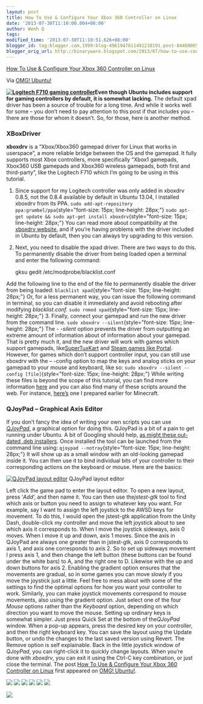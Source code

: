 ```yaml
---
layout: post
title: How To Use & Configure Your Xbox 360 Controller on Linux
date: '2013-07-30T11:10:00.004+08:00'
author: Wenh Q
tags:
modified_time: '2013-07-30T11:10:51.626+08:00'
blogger_id: tag:blogger.com,1999:blog-4961947611491238191.post-8446006566966976949
blogger_orig_url: http://binaryware.blogspot.com/2013/07/how-to-use-configure-your-xbox-360.html
---
```


[
How To Use & Configure Your Xbox 360 Controller on
Linux](http://feedproxy.google.com/~r/d0od/~3/vuFfy46EqfI/dealing-with-xbox-controllers-in-ubuntu)

Via [OMG! Ubuntu!](http://www.omgubuntu.co.uk/)

**[![Logitech F710 gaming
controller](http://www.omgubuntu.co.uk/wp-content/uploads/2013/07/P1010770-300x171.jpg)](http://www.omgubuntu.co.uk/wp-content/uploads/2013/07/P1010770.jpg)Even
though Ubuntu includes support for gaming controllers by default, it is
somewhat lacking.**
The default xpad driver has been a source of trouble for a long time.
And while it works well for some – you don’t need to pay attention to
this post if that includes you – there are those for whom it doesn’t.
So, for those, here is another method.

### XBoxDriver

**xboxdrv** is a “Xbox/Xbox360 gamepad driver for Linux that works in
userspace”, a more reliable bridge between the OS and the gamepad. It
fully supports most Xbox controllers, more specifically “Xbox1 gamepads,
Xbox360 USB gamepads and Xbox360 wireless gamepads, both first and
third-party”, like the Logitech F710 which I’m going to be using in this
tutorial.
1. Since support for my Logitech controller was only added in xboxdrv
0.8.5, not the 0.8.4 available by default in Ubuntu 13.04, I installed
xboxdrv from its PPA.
`sudo add-apt-repository ppa:grumbel/ppa`{style="font-size: 15px; line-height: 28px;"}
`sudo apt-get update && sudo apt-get install xboxdrv`{style="font-size: 15px; line-height: 28px;"}
You can read more about compatibility at the [xboxdrv
website](http://pingus.seul.org/~grumbel/xboxdrv/ "xboxdrv website"),
and if you’re having problems with the driver included in Ubuntu by
default, then you can always try upgrading to this version.
2. Next, you need to disable the xpad driver. There are two ways to do
this.
To permanently disable the driver from being loaded open a terminal and
enter the following command:

    gksu gedit /etc/modprobe/blacklist.conf

Add the following line to the end of the file to permanently disable the
driver from being loaded:
`blacklist xpad`{style="font-size: 15px; line-height: 28px;"}
Or, for a less permanent way, you can issue the following command in
terminal, so you can disable it immediately and avoid rebooting after
modifying *blacklist.conf.*
`sudo rnmod xpad`{style="font-size: 15px; line-height: 28px;"}
3. Finally, connect your gamepad and run the new driver from the command
line.
`sudo xboxdrv --silent`{style="font-size: 15px; line-height: 28px;"}
The *- -silent* option prevents the driver from outputting an extreme
amount of information about of information about your gamepad.
That is pretty much it, and the new driver will work with games which
support gamepads,
like[SuperTuxKart](http://www.omgubuntu.co.uk/2011/04/latest-supertuxkart-hits-release-candidate "Latest SuperTuxKart hits release candidate")
and [Steam games like
Portal](http://www.omgubuntu.co.uk/2013/06/portal-leaves-beta-hits-linux "Portal for Linux Leaves Beta, Now Available to All").
However, for games which don’t support controller input, you can still
use xboxdrv with the – -config option to map the keys and analog sticks
on your gamepad to your mouse and keyboard, like so:
`sudo xboxdrv --silent --config [file]`{style="font-size: 15px; line-height: 28px;"}
While writing these files is beyond the scope of this tutorial, you can
find more information
[here](http://askubuntu.com/a/207532 "Creating config files for xboxdrv")
and you can also find many of these scripts around the web. For
instance,
[here’s](https://gist.github.com/tomslominski/5985026 "Minecraft xboxdrv control script")
one I prepared earlier for Minecraft.

### QJoyPad – Graphical Axis Editor

If you don’t fancy the idea of writing your own scripts you can use
[*QJoyPad*,](http://qjoypad.sourceforge.net/) a graphical option for
doing this.
QJoyPad is a bit of a pain to get running under Ubuntu. A bit of
Googling should help, [as might these out-dated .deb
installers](http://archive.getdeb.net/ubuntu/rpool/games/q/qjoypad/).
Once installed the tool can be launched from the command line using:
`qjoypad --notray`{style="font-size: 15px; line-height: 28px;"}
It will show up as a small window with an old-looking gamepad inside it.
You can then use it to bind individual bits of your controller to their
corresponding actions on the keyboard or mouse. Here are the basics:

[![QJoyPad layout
editor](http://www.omgubuntu.co.uk/wp-content/uploads/2013/07/Screenshot-from-2013-07-28-173928.png)](http://www.omgubuntu.co.uk/wp-content/uploads/2013/07/Screenshot-from-2013-07-28-173928.png)
QJoyPad layout editor

Left click the game pad to enter the layout editor. To open a new
layout, press ‘*Add*‘, and then name it. You can then use
the*jstest-gtk* tool to find which axis or button you need to assign to
whatever key you want.
For example, say I want to assign the left joystick to the AWSD keys for
movement. To do this, I would open the jstest-gtk application from the
Unity Dash, double-click my controller and move the left joystick about
to see which axis it corresponds to. When I move the joystick sideways,
axis 0 moves. When I move it up and down, axis 1 moves.
Since the axis in QJoyPad are always one greater than in jstest-gtk,
axis 0 corresponds to axis 1, and axis one corresponds to axis 2. So to
set up sideways movement I press axis 1, and then change the left button
(these buttons can be found under the white bars) to A, and the right
one to D. Likewise with the up and down buttons for axis 2.
Enabling the gradient option ensures that the movements are gradual, so
in some games you can move slowly if you move the joystick just a
little. Feel free to mess about with some of the settings to find the
optimal options for how you want your controller to work.
Similarly, you can make joystick movements correspond to mouse
movements, also using the gradient option. Just select one of the four
*Mouse* options rather than the *Keyboard* option, depending on which
direction you want to move the mouse.
Setting up ordinary keys is somewhat simpler. Just press Quick Set at
the bottom of the*QJoyPad* window. When a pop-up appears, press the
desired key on your controller, and then the right keyboard key.
You can save the layout using the Update button, or undo the changes to
the last saved version using Revert. The Remove option is self
explainable. Back in the little joystick window of *QJoyPad*, you can
right-click it to quickly change layouts.
When you’re done with *xboxdrv*, you can exit it using the Ctrl-C key
combination, or just close the terminal.
The post [How To Use & Configure Your Xbox 360 Controller on
Linux](http://www.omgubuntu.co.uk/2013/07/dealing-with-xbox-controllers-in-ubuntu)
first appeared on [OMG! Ubuntu!](http://www.omgubuntu.co.uk/).

[![](http://feeds.feedburner.com/~ff/d0od?i=vuFfy46EqfI:9BygRqfOx40:wBxX2hOkimM)](http://feeds.feedburner.com/~ff/d0od?a=vuFfy46EqfI:9BygRqfOx40:wBxX2hOkimM)
[![](http://feeds.feedburner.com/~ff/d0od?d=I9og5sOYxJI)](http://feeds.feedburner.com/~ff/d0od?a=vuFfy46EqfI:9BygRqfOx40:I9og5sOYxJI)
[![](http://feeds.feedburner.com/~ff/d0od?d=qj6IDK7rITs)](http://feeds.feedburner.com/~ff/d0od?a=vuFfy46EqfI:9BygRqfOx40:qj6IDK7rITs)
[![](http://feeds.feedburner.com/~ff/d0od?i=vuFfy46EqfI:9BygRqfOx40:V_sGLiPBpWU)](http://feeds.feedburner.com/~ff/d0od?a=vuFfy46EqfI:9BygRqfOx40:V_sGLiPBpWU)
[![](http://feeds.feedburner.com/~ff/d0od?i=vuFfy46EqfI:9BygRqfOx40:gIN9vFwOqvQ)](http://feeds.feedburner.com/~ff/d0od?a=vuFfy46EqfI:9BygRqfOx40:gIN9vFwOqvQ)
[![](http://f%20%20%20eeds.feedburner.com/~ff/d0od?d=yIl2AUoC8zA)](http://feeds.feedburner.com/~ff/d0od?a=vuFfy46EqfI:9BygRqfOx40:yIl2AUoC8zA)

![](http://feeds.feedburner.com/~r/d0od/~4/vuFfy46EqfI)
